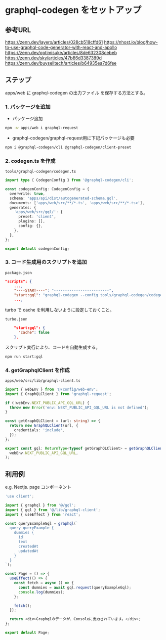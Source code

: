 # graphql-codegen をセットアップ

## 参考URL

<https://zenn.dev/layerx/articles/028cb518cffd61>
<https://nhost.io/blog/how-to-use-graphql-code-generator-with-react-and-apollo>
<https://zenn.dev/optimisuke/articles/8de632308cebeb>
<https://zenn.dev/sky/articles/47b86d3387389d>
<https://zenn.dev/buyselltech/articles/b64935ea7d6fee>

## ステップ

apps/web に graphql-codegen の出力ファイル を保存する方法とする。

### 1. パッケージを追加

- パッケージ追加

```bash
npm -w apps/web i graphql-request
```

- graphql-codegen/graphql-request用に下記パッケージも必要  

```bash
npm i @graphql-codegen/cli @graphql-codegen/client-preset
```

### 2. codegen.ts を作成

`tools/graphql-codegen/codegen.ts`

```ts
import type { CodegenConfig } from '@graphql-codegen/cli';

const codegenConfig: CodegenConfig = {
  overwrite: true,
  schema: 'apps/api/dist/autogenerated-schema.gql',
  documents: ['apps/web/src/**/*.ts', 'apps/web/src/**/*.tsx'],
  generates: {
    'apps/web/src/gql/': {
      preset: 'client',
      plugins: [],
      config: {},
    },
  },
};

export default codegenConfig;
```

### 3. コード生成用のスクリプトを追加

`package.json`

```json
"scripts": {
    ...,
    "----START----": "-------------------------",
    "start:gql": "graphql-codegen --config tools/graphql-codegen/codegen.ts --watch",
    ...,
```

turbo で cache を利用しないように設定しておくこと。  

`turbo.json`

```json
    "start:gql": {
      "cache": false
    },
```

スクリプト実行により、コードを自動生成する。

```bash
npm run start:gql
```

### 4. getGraphqlClient を作成

`apps/web/src/lib/graphql-client.ts`

```ts
import { webEnv } from '@/config/web-env';
import { GraphQLClient } from 'graphql-request';

if (!webEnv.NEXT_PUBLIC_API_GQL_URL) {
  throw new Error('env: NEXT_PUBLIC_API_GQL_URL is not defined');
}

const getGraphQLClient = (url: string) => {
  return new GraphQLClient(url, {
    credentials: 'include',
  });
};

export const gql: ReturnType<typeof getGraphQLClient> = getGraphQLClient(
  webEnv.NEXT_PUBLIC_API_GQL_URL,
);
```

## 利用例

e.g. Nextjs. page コンポーネント

```ts
'use client';

import { graphql } from '@/gql';
import { gql } from '@/lib/graphql-client';
import { useEffect } from 'react';

const queryExampleGql = graphql(`
  query queryExample {
    dummies {
      id
      text
      createdAt
      updatedAt
    }
  }
`);

const Page = () => {
  useEffect(() => {
    const fetch = async () => {
      const dummies = await gql.request(queryExampleGql);
      console.log(dummies);
    };

    fetch();
  });

  return <div>Graphqlのデータが、Consoleに出力されています。</div>;
};

export default Page;
```
